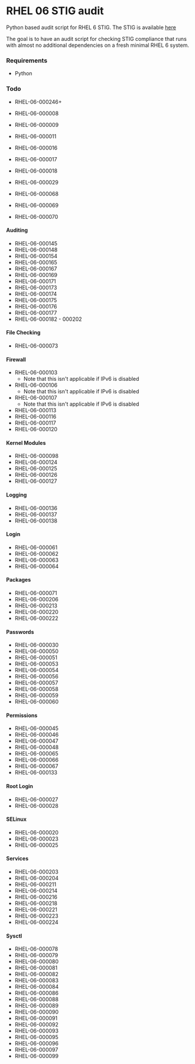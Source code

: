 RHEL 06 STIG audit
==================

Python based audit script for RHEL 6 STIG. The STIG is available [here](http://iase.disa.mil/stigs/Pages/a-z.aspx)

The goal is to have an audit script for checking STIG compliance that runs with almost no additional dependencies on a fresh minimal RHEL 6 system.

### Requirements
 * Python

### Todo
 * RHEL-06-000246+

 * RHEL-06-000008
 * RHEL-06-000009
 * RHEL-06-000011
 * RHEL-06-000016
 * RHEL-06-000017
 * RHEL-06-000018
 * RHEL-06-000029
 * RHEL-06-000068
 * RHEL-06-000069
 * RHEL-06-000070

#### Auditing
 * RHEL-06-000145
 * RHEL-06-000148
 * RHEL-06-000154
 * RHEL-06-000165
 * RHEL-06-000167
 * RHEL-06-000169
 * RHEL-06-000171
 * RHEL-06-000173
 * RHEL-06-000174
 * RHEL-06-000175
 * RHEL-06-000176
 * RHEL-06-000177
 * RHEL-06-000182 - 000202

#### File Checking
 * RHEL-06-000073

#### Firewall
 * RHEL-06-000103
    * Note that this isn't applicable if IPv6 is disabled
 * RHEL-06-000106
    * Note that this isn't applicable if IPv6 is disabled
 * RHEL-06-000107
    * Note that this isn't applicable if IPv6 is disabled
 * RHEL-06-000113
 * RHEL-06-000116
 * RHEL-06-000117
 * RHEL-06-000120

#### Kernel Modules
 * RHEL-06-000098
 * RHEL-06-000124
 * RHEL-06-000125
 * RHEL-06-000126
 * RHEL-06-000127

#### Logging
 * RHEL-06-000136
 * RHEL-06-000137
 * RHEL-06-000138

#### Login
 * RHEL-06-000061
 * RHEL-06-000062
 * RHEL-06-000063
 * RHEL-06-000064

#### Packages
 * RHEL-06-000071
 * RHEL-06-000206
 * RHEL-06-000213
 * RHEL-06-000220
 * RHEL-06-000222

#### Passwords
 * RHEL-06-000030
 * RHEL-06-000050
 * RHEL-06-000051
 * RHEL-06-000053
 * RHEL-06-000054
 * RHEL-06-000056
 * RHEL-06-000057
 * RHEL-06-000058
 * RHEL-06-000059
 * RHEL-06-000060

####  Permissions
 * RHEL-06-000045
 * RHEL-06-000046
 * RHEL-06-000047
 * RHEL-06-000048
 * RHEL-06-000065
 * RHEL-06-000066
 * RHEL-06-000067
 * RHEL-06-000133

#### Root Login
 * RHEL-06-000027
 * RHEL-06-000028

#### SELinux
 * RHEL-06-000020
 * RHEL-06-000023
 * RHEL-06-000025

#### Services
 * RHEL-06-000203
 * RHEL-06-000204
 * RHEL-06-000211
 * RHEL-06-000214
 * RHEL-06-000216
 * RHEL-06-000218
 * RHEL-06-000221
 * RHEL-06-000223
 * RHEL-06-000224

#### Sysctl
 * RHEL-06-000078
 * RHEL-06-000079
 * RHEL-06-000080
 * RHEL-06-000081
 * RHEL-06-000082
 * RHEL-06-000083
 * RHEL-06-000084
 * RHEL-06-000086
 * RHEL-06-000088
 * RHEL-06-000089
 * RHEL-06-000090
 * RHEL-06-000091
 * RHEL-06-000092
 * RHEL-06-000093
 * RHEL-06-000095
 * RHEL-06-000096
 * RHEL-06-000097
 * RHEL-06-000099

